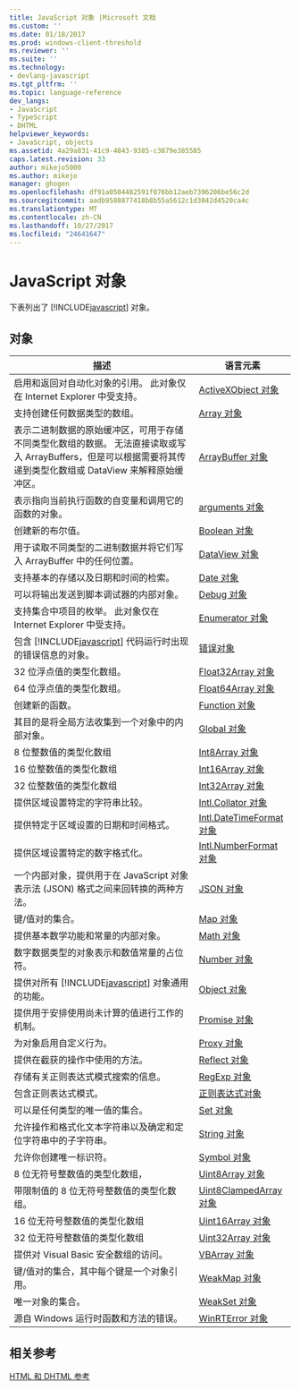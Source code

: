 ```yaml
---
title: JavaScript 对象 |Microsoft 文档
ms.custom: ''
ms.date: 01/18/2017
ms.prod: windows-client-threshold
ms.reviewer: ''
ms.suite: ''
ms.technology:
- devlang-javascript
ms.tgt_pltfrm: ''
ms.topic: language-reference
dev_langs:
- JavaScript
- TypeScript
- DHTML
helpviewer_keywords:
- JavaScript, objects
ms.assetid: 4a29a831-41c9-4843-9385-c3879e385585
caps.latest.revision: 33
author: mikejo5000
ms.author: mikejo
manager: ghogen
ms.openlocfilehash: df91a0504482591f076bb12aeb7396206be56c2d
ms.sourcegitcommit: aadb9588877418b8b55a5612c1d3842d4520ca4c
ms.translationtype: MT
ms.contentlocale: zh-CN
ms.lasthandoff: 10/27/2017
ms.locfileid: "24641647"
---
```

# <a name="javascript-objects"></a>JavaScript 对象
下表列出了 [!INCLUDE[javascript](../../javascript/includes/javascript-md.md)] 对象。  
  
## <a name="objects"></a>对象  
  
|描述|语言元素|  
|-----------------|----------------------|  
|启用和返回对自动化对象的引用。 此对象仅在 Internet Explorer 中受支持。|[ActiveXObject 对象](../../javascript/reference/activexobject-object-javascript.md)|  
|支持创建任何数据类型的数组。|[Array 对象](../../javascript/reference/array-object-javascript.md)|  
|表示二进制数据的原始缓冲区，可用于存储不同类型化数组的数据。 无法直接读取或写入 ArrayBuffers，但是可以根据需要将其传递到类型化数组或 DataView 来解释原始缓冲区。|[ArrayBuffer 对象](../../javascript/reference/arraybuffer-object.md)|  
|表示指向当前执行函数的自变量和调用它的函数的对象。|[arguments 对象](../../javascript/reference/arguments-object-javascript.md)|  
|创建新的布尔值。|[Boolean 对象](../../javascript/reference/boolean-object-javascript.md)|  
|用于读取不同类型的二进制数据并将它们写入 ArrayBuffer 中的任何位置。|[DataView 对象](../../javascript/reference/dataview-object.md)|  
|支持基本的存储以及日期和时间的检索。|[Date 对象](../../javascript/reference/date-object-javascript.md)|  
|可以将输出发送到脚本调试器的内部对象。|[Debug 对象](../../javascript/reference/debug-object-javascript.md)|  
|支持集合中项目的枚举。 此对象仅在 Internet Explorer 中受支持。|[Enumerator 对象](../../javascript/reference/enumerator-object-javascript.md)|  
|包含 [!INCLUDE[javascript](../../javascript/includes/javascript-md.md)] 代码运行时出现的错误信息的对象。|[错误对象](../../javascript/reference/error-object-javascript.md)|  
|32 位浮点值的类型化数组。|[Float32Array 对象](../../javascript/reference/float32array-object.md)|  
|64 位浮点值的类型化数组。|[Float64Array 对象](../../javascript/reference/float64array-object.md)|  
|创建新的函数。|[Function 对象](../../javascript/reference/function-object-javascript.md)|  
|其目的是将全局方法收集到一个对象中的内部对象。|[Global 对象](../../javascript/reference/global-object-javascript.md)|  
|8 位整数值的类型化数组|[Int8Array 对象](../../javascript/reference/int8array-object.md)|  
|16 位整数值的类型化数组|[Int16Array 对象](../../javascript/reference/int16array-object.md)|  
|32 位整数值的类型化数组|[Int32Array 对象](../../javascript/reference/int32array-object.md)|  
|提供区域设置特定的字符串比较。|[Intl.Collator 对象](../../javascript/reference/intl-collator-object-javascript.md)|  
|提供特定于区域设置的日期和时间格式。|[Intl.DateTimeFormat 对象](../../javascript/reference/intl-datetimeformat-object-javascript.md)|  
|提供区域设置特定的数字格式化。|[Intl.NumberFormat 对象](../../javascript/reference/intl-numberformat-object-javascript.md)|  
|一个内部对象，提供用于在 JavaScript 对象表示法 (JSON) 格式之间来回转换的两种方法。|[JSON 对象](../../javascript/reference/json-object-javascript.md)|  
|键/值对的集合。|[Map 对象](../../javascript/reference/map-object-javascript.md)|  
|提供基本数学功能和常量的内部对象。|[Math 对象](../../javascript/reference/math-object-javascript.md)|  
|数字数据类型的对象表示和数值常量的占位符。|[Number 对象](../../javascript/reference/number-object-javascript.md)|  
|提供对所有 [!INCLUDE[javascript](../../javascript/includes/javascript-md.md)] 对象通用的功能。|[Object 对象](../../javascript/reference/object-object-javascript.md)|  
|提供用于安排使用尚未计算的值进行工作的机制。|[Promise 对象](../../javascript/reference/promise-object-javascript.md)|  
|为对象启用自定义行为。|[Proxy 对象](../../javascript/reference/proxy-object-javascript.md)|  
|提供在截获的操作中使用的方法。|[Reflect 对象](../../javascript/reference/reflect-object-javascript.md)|  
|存储有关正则表达式模式搜索的信息。|[RegExp 对象](../../javascript/reference/regexp-object-javascript.md)|  
|包含正则表达式模式。|[正则表达式对象](../../javascript/reference/regular-expression-object-javascript.md)|  
|可以是任何类型的唯一值的集合。|[Set 对象](../../javascript/reference/set-object-javascript.md)|  
|允许操作和格式化文本字符串以及确定和定位字符串中的子字符串。|[String 对象](../../javascript/reference/string-object-javascript.md)|  
|允许你创建唯一标识符。|[Symbol 对象](../../javascript/reference/symbol-object-javascript.md)|  
|8 位无符号整数值的类型化数组，|[Uint8Array 对象](../../javascript/reference/uint8array-object.md)|  
|带限制值的 8 位无符号整数值的类型化数组。|[Uint8ClampedArray 对象](../../javascript/reference/uint8clampedarray-object-javascript.md)|  
|16 位无符号整数值的类型化数组|[Uint16Array 对象](../../javascript/reference/uint16array-object.md)|  
|32 位无符号整数值的类型化数组|[Uint32Array 对象](../../javascript/reference/uint32array-object.md)|  
|提供对 Visual Basic 安全数组的访问。|[VBArray 对象](../../javascript/reference/vbarray-object-javascript.md)|  
|键/值对的集合，其中每个键是一个对象引用。|[WeakMap 对象](../../javascript/reference/weakmap-object-javascript.md)|  
|唯一对象的集合。|[WeakSet 对象](../../javascript/reference/weakset-object-javascript.md)|  
|源自 Windows 运行时函数和方法的错误。|[WinRTError 对象](../../javascript/reference/winrterror-object-javascript.md)|  
  
## <a name="related-reference"></a>相关参考  
 [HTML 和 DHTML 参考](http://go.microsoft.com/fwlink/?LinkId=148095)